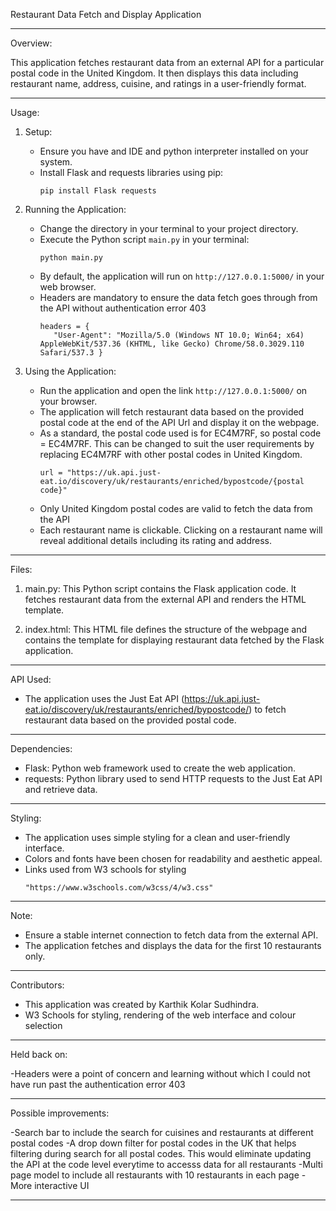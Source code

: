 Restaurant Data Fetch and Display Application

---

Overview:

This application fetches restaurant data from an external API for a particular postal code in the United Kingdom. It then displays this data including restaurant name, address, cuisine, and ratings in a user-friendly format.

---

Usage:

1. Setup:
   - Ensure you have and IDE and python interpreter installed on your system.
   - Install Flask and requests libraries using pip:
     ```
     pip install Flask requests
     ```

2. Running the Application:
   - Change the directory in your terminal to your project directory. 
   - Execute the Python script `main.py` in your terminal:
     ```
     python main.py
     ```
   - By default, the application will run on `http://127.0.0.1:5000/` in your web browser.
   - Headers are mandatory to ensure the data fetch goes through from the API without authentication error 403
     ``` 
     headers = {
        "User-Agent": "Mozilla/5.0 (Windows NT 10.0; Win64; x64) AppleWebKit/537.36 (KHTML, like Gecko) Chrome/58.0.3029.110 Safari/537.3 }
     ```
3. Using the Application:
   - Run the application and open the link `http://127.0.0.1:5000/` on your browser.
   - The application will fetch restaurant data based on the provided postal code at the end of the API Url and display it on the webpage.
   - As a standard, the postal code used is for EC4M7RF, so postal code = EC4M7RF. This can be changed to suit the user requirements by replacing EC4M7RF with other postal codes in United Kingdom.
     ```
     url = "https://uk.api.just-eat.io/discovery/uk/restaurants/enriched/bypostcode/{postal code}"
     ```
   - Only United Kingdom postal codes are valid to fetch the data from the API
   - Each restaurant name is clickable. Clicking on a restaurant name will reveal additional details including its rating and address.

---

Files:

1. main.py: This Python script contains the Flask application code. It fetches restaurant data from the external API and renders the HTML template.

2. index.html: This HTML file defines the structure of the webpage and contains the template for displaying restaurant data fetched by the Flask application.

---

API Used:

- The application uses the Just Eat API (https://uk.api.just-eat.io/discovery/uk/restaurants/enriched/bypostcode/) to fetch restaurant data based on the provided postal code.

---

Dependencies:

- Flask: Python web framework used to create the web application.
- requests: Python library used to send HTTP requests to the Just Eat API and retrieve data.

---

Styling:

- The application uses simple styling for a clean and user-friendly interface.
- Colors and fonts have been chosen for readability and aesthetic appeal.
- Links used from W3 schools for styling
  ```
  "https://www.w3schools.com/w3css/4/w3.css"
  ```
---

Note:

- Ensure a stable internet connection to fetch data from the external API.
- The application fetches and displays the data for the first 10 restaurants only.

---

Contributors:

- This application was created by Karthik Kolar Sudhindra.
- W3 Schools for styling, rendering of the web interface and colour selection

---

Held back on:

-Headers were a point of concern and learning without which I could not have run past the authentication error 403

---

Possible improvements:

-Search bar to include the search for cuisines and restaurants at different postal codes
-A drop down filter for postal codes in the UK that helps filtering during search for all postal codes. This would eliminate updating the API at the code level everytime to accesss data for all restaurants
-Multi page model to include all restaurants with 10 restaurants in each page
-More interactive UI

---
